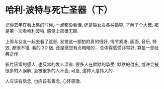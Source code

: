 # 哈利·波特与死亡圣器（下）

记得去年在看上集的时候, 一点都没看懂, 还是靠女友各种指导, 了解了个大概, 那是第一次看哈利波特, 感觉上部很无聊.

上周与女友一起去看了这部, 发觉这一部拍的真的很好, 情节紧凑, 画面, 音乐, 特效, 都很不错, 看的 3D 版, 还是感觉有点暗暗的… 总体得感受非常好, 算是一部经典之作.

影片灰常的感人, 也灰常的发人深省. 很多人在默默的承受, 默默的付出, 或许会被很多的人误解, 会被很多的人不齿, 可是, 这种人是伟大的.

人应该有信念, 也应该有善念, 心怀感激.
